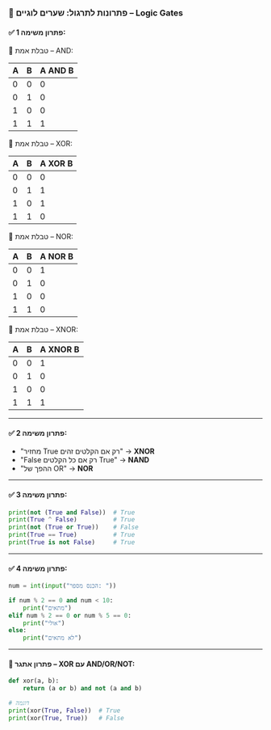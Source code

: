### 📘 פתרונות לתרגול: שערים לוגיים – Logic Gates

#### ✅ פתרון משימה 1:

🔹 טבלת אמת – AND:

| A | B | A AND B |
| - | - | ------- |
| 0 | 0 | 0       |
| 0 | 1 | 0       |
| 1 | 0 | 0       |
| 1 | 1 | 1       |

🔹 טבלת אמת – XOR:

| A | B | A XOR B |
| - | - | ------- |
| 0 | 0 | 0       |
| 0 | 1 | 1       |
| 1 | 0 | 1       |
| 1 | 1 | 0       |

🔹 טבלת אמת – NOR:

| A | B | A NOR B |
| - | - | ------- |
| 0 | 0 | 1       |
| 0 | 1 | 0       |
| 1 | 0 | 0       |
| 1 | 1 | 0       |

🔹 טבלת אמת – XNOR:

| A | B | A XNOR B |
| - | - | -------- |
| 0 | 0 | 1        |
| 0 | 1 | 0        |
| 1 | 0 | 0        |
| 1 | 1 | 1        |

---

#### ✅ פתרון משימה 2:

* "מחזיר True רק אם הקלטים זהים" → **XNOR**
* "False רק אם כל הקלטים True" → **NAND**
* "ההפך של OR" → **NOR**

---

#### ✅ פתרון משימה 3:

```python
print(not (True and False))  # True
print(True ^ False)          # True
print(not (True or True))    # False
print(True == True)          # True
print(True is not False)     # True
```

---

#### ✅ פתרון משימה 4:

```python
num = int(input("הכנס מספר: "))

if num % 2 == 0 and num < 10:
    print("מתאים")
elif num % 2 == 0 or num % 5 == 0:
    print("אולי")
else:
    print("לא מתאים")
```

---

#### 🧠 פתרון אתגר – XOR עם AND/OR/NOT:

```python
def xor(a, b):
    return (a or b) and not (a and b)

# דוגמה
print(xor(True, False))  # True
print(xor(True, True))   # False
```
